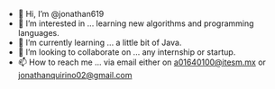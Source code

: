 - 👋 Hi, I’m @jonathan619
- 👀 I’m interested in ... learning new algorithms and programming languages.
- 🌱 I’m currently learning ... a little bit of Java.
- 💞️ I’m looking to collaborate on ... any internship or startup.
- 📫 How to reach me ... via email either on a01640100@itesm.mx or jonathanquirino02@gmail.com

<!---
jonathan619/jonathan619 is a ✨ special ✨ repository because its `README.md` (this file) appears on your GitHub profile.
You can click the Preview link to take a look at your changes.
--->
